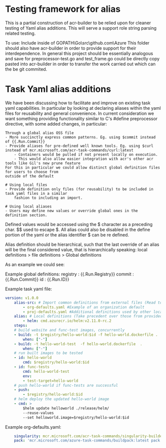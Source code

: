 
# Testing framework for alias
This is a partial construction of acr-builder to be relied upon for cleaner testing of Yaml alias
additions. This will serve a support role string parsing related testing.

To use: Include inside of GOPATH\Go\src\github.com\Azure This folder should also have acr-builder
in order to provide support for their interdependence. In general this project should be essentially
analogous and save for preprocessor-test.go and test_frame.go could be directly copy pasted into 
acr-builder in order to transfer the work carried out which can the be git commited.


# Task Yaml alias additions

We have been discussing how to facilitate and improve on existing task yaml capabilities. In particular by
looking at declaring aliases within the yaml files for reusability and general convenience. In current
consideration we want something providing functionality similar to C's #define preprocessor directive,
with some added changes, in particular:

    Through a global alias OSS file
    - More succinctly express common patterns. Eg. using $commit instead of {{.Run.Commit}}
    - Provide aliases for pre-defined well known tools. Eg. using $curl instead of mcr.microsoft.com/acr-task-commands/curl:latest
        - Containers would be pulled if not present locally on execution.
        - This would also allow easier integration with acr's other acr tools like Gil's new prune feature
    For this in particular we could allow distinct global definition files for users to choose from 
    outside of the default 

    # Using local files 
    - Provide definition only files (for reusability) to be included in task yaml files in a similar
        fashion to including an import.
    
    # Using local aliases
    - Users may define new values or override global ones in the definition section.

Defined values would be accessed using the $ character as a preceding char. $$ used to escape $.
All alias could also be disabled in the define portion of the yaml or the alias identifier $
can be re defined.

Alias definition should be hierarchical, such that the last override of an alias will be the final 
considered value, that is hierarchically speaking:
    local definitions > file definitions > Global definitions

As an example we could see:

Example global definitions:
    registry : {{.Run.Registry}}
    commit : {{.Run.Commit}}
    id : {{.Run.ID}}

Example task yaml file:
```yaml
version: v1.0.0
    alias-src: # Import common definitions from external files (Read top down, further down indicates higher precedence)
        - org-defaults.yaml #Example of an organization default
        - proj-defaults.yaml #Additional definitions used by other local projects
    alias: # Local definitions (Take precedent over those from provided files) 
        - helm: cmd.azurecr.io/helm:v2.11.0-rc.2
    steps:
    # build website and func-test images, concurrently
    - build: -t $registry/hello-world:$id -f hello-world.dockerfile .
        when: ["-"]
    - build: -t hello-world-test  -f hello-world.dockerfile  .
        when: ["-"]
    # run built images to be tested
    - id: hello-world
        cmd: $registry/hello-world:$id
    - id: func-tests
        cmd: hello-world-test
        env:
        - test-target=hello-world
    # push hello-world if func-tests are successful  
    - push: 
        - $registry/hello-world:$id
    # helm deploy the updated hello-world image
    - cmd: >
        $helm update helloworld ./release/helm/ 
        --reuse-values 
        --set helloworld.image=$registry/hello-world:$id

```

Example org-defaults.yaml:
```yaml
    singularity: mcr.microsoft.com/acr-task-commands/singularity-builder:3.3
    pack: 'mcr.microsoft.com/azure-task-commands/buildpack:latest pack'
```

